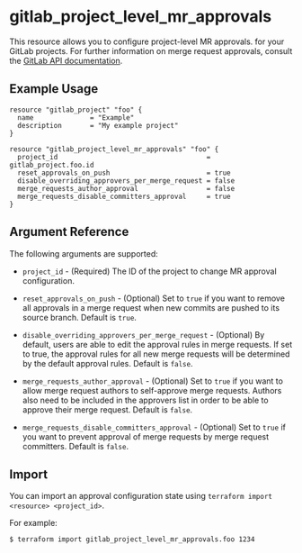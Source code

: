 # gitlab\_project\_level\_mr\_approvals

This resource allows you to configure project-level MR approvals. for your GitLab projects.
For further information on merge request approvals, consult the [GitLab API documentation](https://docs.gitlab.com/ee/api/merge_request_approvals.html#project-level-mr-approvals).

## Example Usage

```hcl
resource "gitlab_project" "foo" {
  name              = "Example"
  description       = "My example project"
}

resource "gitlab_project_level_mr_approvals" "foo" {
  project_id                                     = gitlab_project.foo.id
  reset_approvals_on_push                        = true
  disable_overriding_approvers_per_merge_request = false
  merge_requests_author_approval                 = false
  merge_requests_disable_committers_approval     = true
}
```

## Argument Reference

The following arguments are supported:

* `project_id` - (Required) The ID of the project to change MR approval configuration.

* `reset_approvals_on_push` - (Optional) Set to `true` if you want to remove all approvals in a merge request when new commits are pushed to its source branch. Default is `true`.

* `disable_overriding_approvers_per_merge_request` - (Optional) By default, users are able to edit the approval rules in merge requests. If set to true,
the approval rules for all new merge requests will be determined by the default approval rules. Default is `false`.

* `merge_requests_author_approval` - (Optional) Set to `true` if you want to allow merge request authors to self-approve merge requests. Authors
also need to be included in the approvers list in order to be able to approve their merge request. Default is `false`.

* `merge_requests_disable_committers_approval` - (Optional) Set to `true` if you want to prevent approval of merge requests by merge request committers. Default is `false`.

## Import

You can import an approval configuration state using `terraform import <resource> <project_id>`.

For example:

```
$ terraform import gitlab_project_level_mr_approvals.foo 1234
```

